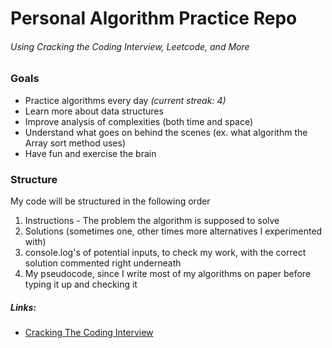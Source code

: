 # Personal Algorithm Practice Repo
###### Using Cracking the Coding Interview, Leetcode, and More

### Goals
* Practice algorithms every day *(current streak: 4)*
* Learn more about data structures
* Improve analysis of complexities (both time and space)
* Understand what goes on behind the scenes (ex. what algorithm the Array sort method uses)
* Have fun and exercise the brain

### Structure
My code will be structured in the following order
1. Instructions - The problem the algorithm is supposed to solve
2. Solutions (sometimes one, other times more alternatives I experimented with)
3. console.log's of potential inputs, to check my work, with the correct solution commented right underneath
4. My pseudocode, since I write most of my algorithms on paper before typing it up and checking it

##### Links:
- [Cracking The Coding Interview](https://github.com/zhagm/Algorithms/tree/master/Cracking-The-Coding-Interview)
